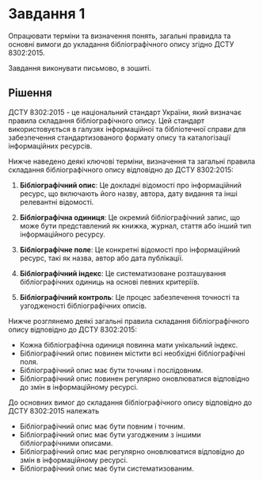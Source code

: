 # Завдання 1

Опрацювати терміни та визначення понять, загальні правидла та основні вимоги до укладання бібліографічного опису згідно ДСТУ 8302:2015.

Завдання виконувати письмово, в зошиті.

## Рішення

ДСТУ 8302:2015 - це національний стандарт України, який визначає правила складання бібліографічного опису. Цей стандарт використовується в галузях інформаційної та бібліотечної справи для забезпечення стандартизованого формату опису та каталогізації інформаційних ресурсів.

Нижче наведено деякі ключові терміни, визначення та загальні правила складання бібліографічного опису відповідно до ДСТУ 8302:2015:

1. **Бібліографічний опис**: Це докладні відомості про інформаційний ресурс, що включають його назву, автора, дату видання та інші релевантні відомості.

2. **Бібліографічна одиниця**: Це окремий бібліографічний запис, що може бути представлений як книжка, журнал, стаття або інший тип інформаційного ресурсу.

3. **Бібліографічне поле**: Це конкретні відомості про інформаційний ресурс, такі як назва, автор або дата публікації.

4. **Бібліографічний індекс**: Це систематизоване розташування бібліографічних одиниць на основі певних критеріїв.

5. **Бібліографічний контроль**: Це процес забезпечення точності та узгодженості бібліографічних описів.

Нижче розглянемо деякі загальні правила складання бібліографічного опису відповідно до ДСТУ 8302:2015:

- Кожна бібліографічна одиниця повинна мати унікальний індекс.
- Бібліографічний опис повинен містити всі необхідні бібліографічні поля.
- Бібліографічний опис має бути точним і послідовним.
- Бібліографічний опис повинен регулярно оновлюватися відповідно до змін в інформаційному ресурсі.

До основних вимог до складання бібліографічного опису відповідно до ДСТУ 8302:2015 належать

- Бібліографічний опис має бути повним і точним.
- Бібліографічний опис має бути узгодженим з іншими бібліографічними описами.
- Бібліографічний опис має регулярно оновлюватися відповідно до змін в інформаційному ресурсі.
- Бібліографічний опис має бути систематизованим.
